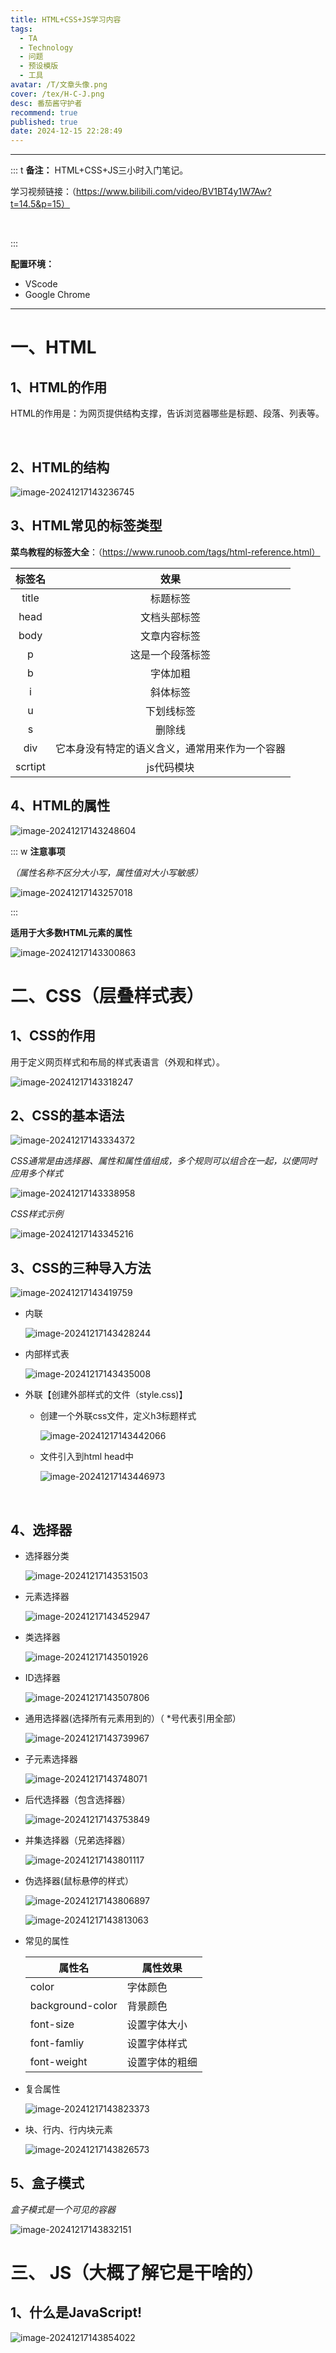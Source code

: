 ```yaml
---
title: HTML+CSS+JS学习内容
tags:
  - TA
  - Technology
  - 问题
  - 预设模版
  - 工具
avatar: /T/文章头像.png
cover: /tex/H-C-J.png
desc: 番茄酱守护者
recommend: true
published: true
date: 2024-12-15 22:28:49
---
```


---

::: t
**备注：**
HTML+CSS+JS三小时入门笔记。

学习视频链接：（https://www.bilibili.com/video/BV1BT4y1W7Aw?t=14.5&p=15）

<br>

:::

**配置环境：**

- VScode
- Google Chrome

---

# 一、HTML

## 1、HTML的作用

<p id = "paragraph">  HTML的作用是：为网页提供结构支撑，告诉浏览器哪些是标题、段落、列表等。</p>

<br>

## 2、HTML的结构

![image-20241217143236745](/Blog/2024-12%2F1734417156.png)

## 3、HTML常见的标签类型

**菜鸟教程的标签大全**：（https://www.runoob.com/tags/html-reference.html）

| 标签名  |                      效果                      |
| :-----: | :--------------------------------------------: |
|  title  |                    标题标签                    |
|  head   |                  文档头部标签                  |
|  body   |                  文章内容标签                  |
|    p    |                这是一个段落标签                |
|    b    |                    字体加粗                    |
|    i    |                    斜体标签                    |
|    u    |                   下划线标签                   |
|    s    |                     删除线                     |
|   div   | 它本身没有特定的语义含义，通常用来作为一个容器 |
| scrtipt |                   js代码模块                   |



## 4、HTML的属性

![image-20241217143248604](/Blog/2024-12%2F1734417168.png)

::: w
**注意事项**

*（属性名称不区分大小写，属性值对大小写敏感）*

![image-20241217143257018](/Blog/2024-12%2F1734417177.png)

:::

**适用于大多数HTML元素的属性**

![image-20241217143300863](/Blog/2024-12%2F1734417180.png)

# 二、CSS（层叠样式表）

## 1、CSS的作用

<p id = "paragraph">
    用于定义网页样式和布局的样式表语言（外观和样式）。
</p>

![image-20241217143318247](/Blog/2024-12%2F1734417198.png)

## 2、CSS的基本语法

![image-20241217143334372](/Blog/2024-12%2F1734417214.png)

*CSS通常是由选择器、属性和属性值组成，多个规则可以组合在一起，以便同时应用多个样式*

![image-20241217143338958](/Blog/2024-12%2F1734417219.png)

*CSS样式示例*

![image-20241217143345216](/Blog/2024-12%2F1734417225.png)

## 3、CSS的三种导入方法

![image-20241217143419759](/Blog/2024-12%2F1734417259.png)

- 内联

  ![image-20241217143428244](/Blog/2024-12%2F1734417268.png)

- 内部样式表

  ![image-20241217143435008](/Blog/2024-12%2F1734417275.png)

- 外联【创建外部样式的文件（style.css)】

  - 创建一个外联css文件，定义h3标题样式

    ![image-20241217143442066](/Blog/2024-12%2F1734417282.png)

  - 文件引入到html head中

    ![image-20241217143446973](/Blog/2024-12%2F1734417287.png)

    <br>

## 4、选择器

- 选择器分类

  ![image-20241217143531503](/Blog/2024-12%2F1734417331.png)

  


- 元素选择器

  ![image-20241217143452947](/Blog/2024-12%2F1734417293.png)

- 类选择器

  ![image-20241217143501926](/Blog/2024-12%2F1734417302.png)

- ID选择器

  ![image-20241217143507806](/Blog/2024-12%2F1734417307.png)

- 通用选择器(选择所有元素用到的）（ *号代表引用全部）

  ![image-20241217143739967](/Blog/2024-12%2F1734417460.png)

- 子元素选择器

  ![image-20241217143748071](/Blog/2024-12%2F1734417468.png)

- 后代选择器（包含选择器）

  ![image-20241217143753849](/Blog/2024-12%2F1734417473.png)

- 并集选择器（兄弟选择器）

  ![image-20241217143801117](/Blog/2024-12%2F1734417481.png)

- 伪选择器(鼠标悬停的样式）

  ![image-20241217143806897](/Blog/2024-12%2F1734417486.png)

  ![image-20241217143813063](/Blog/2024-12%2F1734417493.png)

- 常见的属性

  | 属性名           | 属性效果       |
  | ---------------- | -------------- |
  | color            | 字体颜色       |
  | background-color | 背景颜色       |
  | font-size        | 设置字体大小   |
  | font-famliy      | 设置字体样式   |
  | font-weight      | 设置字体的粗细 |

  

- 复合属性

  ![image-20241217143823373](/Blog/2024-12%2F1734417503.png)

- 块、行内、行内块元素

  ![image-20241217143826573](/Blog/2024-12%2F1734417506.png)

## 5、盒子模式

*盒子模式是一个可见的容器*

![image-20241217143832151](/Blog/2024-12%2F1734417512.png)

# 三、 JS（大概了解它是干啥的）

## 1、什么是JavaScript!

![image-20241217143854022](/Blog/2024-12%2F1734417534.png)

